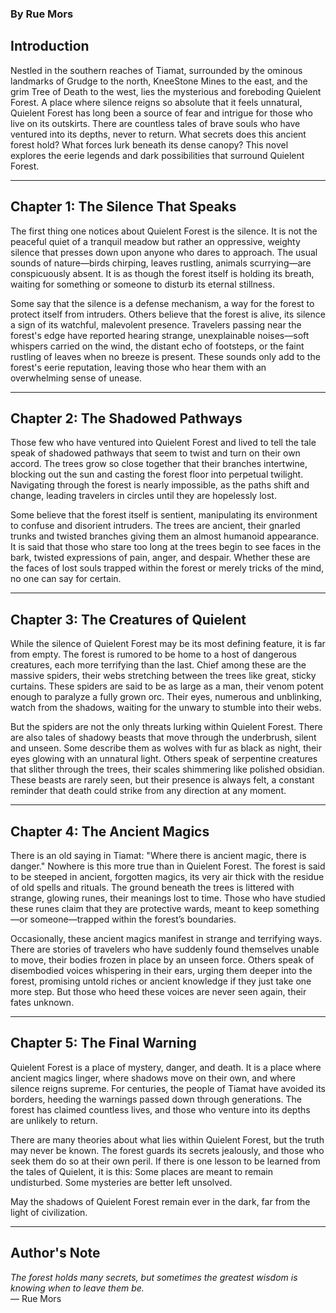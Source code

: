
### **By Rue Mors**

## **Introduction**

Nestled in the southern reaches of Tiamat, surrounded by the ominous landmarks of Grudge to the north, KneeStone Mines to the east, and the grim Tree of Death to the west, lies the mysterious and foreboding Quielent Forest. A place where silence reigns so absolute that it feels unnatural, Quielent Forest has long been a source of fear and intrigue for those who live on its outskirts. There are countless tales of brave souls who have ventured into its depths, never to return. What secrets does this ancient forest hold? What forces lurk beneath its dense canopy? This novel explores the eerie legends and dark possibilities that surround Quielent Forest.

---

## **Chapter 1: The Silence That Speaks**

The first thing one notices about Quielent Forest is the silence. It is not the peaceful quiet of a tranquil meadow but rather an oppressive, weighty silence that presses down upon anyone who dares to approach. The usual sounds of nature—birds chirping, leaves rustling, animals scurrying—are conspicuously absent. It is as though the forest itself is holding its breath, waiting for something or someone to disturb its eternal stillness.

Some say that the silence is a defense mechanism, a way for the forest to protect itself from intruders. Others believe that the forest is alive, its silence a sign of its watchful, malevolent presence. Travelers passing near the forest's edge have reported hearing strange, unexplainable noises—soft whispers carried on the wind, the distant echo of footsteps, or the faint rustling of leaves when no breeze is present. These sounds only add to the forest's eerie reputation, leaving those who hear them with an overwhelming sense of unease.

---

## **Chapter 2: The Shadowed Pathways**

Those few who have ventured into Quielent Forest and lived to tell the tale speak of shadowed pathways that seem to twist and turn on their own accord. The trees grow so close together that their branches intertwine, blocking out the sun and casting the forest floor into perpetual twilight. Navigating through the forest is nearly impossible, as the paths shift and change, leading travelers in circles until they are hopelessly lost.

Some believe that the forest itself is sentient, manipulating its environment to confuse and disorient intruders. The trees are ancient, their gnarled trunks and twisted branches giving them an almost humanoid appearance. It is said that those who stare too long at the trees begin to see faces in the bark, twisted expressions of pain, anger, and despair. Whether these are the faces of lost souls trapped within the forest or merely tricks of the mind, no one can say for certain.

---

## **Chapter 3: The Creatures of Quielent**

While the silence of Quielent Forest may be its most defining feature, it is far from empty. The forest is rumored to be home to a host of dangerous creatures, each more terrifying than the last. Chief among these are the massive spiders, their webs stretching between the trees like great, sticky curtains. These spiders are said to be as large as a man, their venom potent enough to paralyze a fully grown orc. Their eyes, numerous and unblinking, watch from the shadows, waiting for the unwary to stumble into their webs.

But the spiders are not the only threats lurking within Quielent Forest. There are also tales of shadowy beasts that move through the underbrush, silent and unseen. Some describe them as wolves with fur as black as night, their eyes glowing with an unnatural light. Others speak of serpentine creatures that slither through the trees, their scales shimmering like polished obsidian. These beasts are rarely seen, but their presence is always felt, a constant reminder that death could strike from any direction at any moment.

---

## **Chapter 4: The Ancient Magics**

There is an old saying in Tiamat: "Where there is ancient magic, there is danger." Nowhere is this more true than in Quielent Forest. The forest is said to be steeped in ancient, forgotten magics, its very air thick with the residue of old spells and rituals. The ground beneath the trees is littered with strange, glowing runes, their meanings lost to time. Those who have studied these runes claim that they are protective wards, meant to keep something—or someone—trapped within the forest’s boundaries.

Occasionally, these ancient magics manifest in strange and terrifying ways. There are stories of travelers who have suddenly found themselves unable to move, their bodies frozen in place by an unseen force. Others speak of disembodied voices whispering in their ears, urging them deeper into the forest, promising untold riches or ancient knowledge if they just take one more step. But those who heed these voices are never seen again, their fates unknown.

---

## **Chapter 5: The Final Warning**

Quielent Forest is a place of mystery, danger, and death. It is a place where ancient magics linger, where shadows move on their own, and where silence reigns supreme. For centuries, the people of Tiamat have avoided its borders, heeding the warnings passed down through generations. The forest has claimed countless lives, and those who venture into its depths are unlikely to return.

There are many theories about what lies within Quielent Forest, but the truth may never be known. The forest guards its secrets jealously, and those who seek them do so at their own peril. If there is one lesson to be learned from the tales of Quielent, it is this: Some places are meant to remain undisturbed. Some mysteries are better left unsolved.

May the shadows of Quielent Forest remain ever in the dark, far from the light of civilization.

---

## **Author's Note**

_The forest holds many secrets, but sometimes the greatest wisdom is knowing when to leave them be._  
— Rue Mors